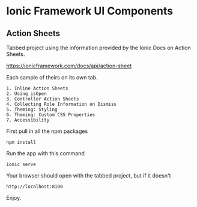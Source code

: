 # Ionic Framework UI Components

## Action Sheets

Tabbed project using the information provided by the Ionic Docs on Action Sheets.

https://ionicframework.com/docs/api/action-sheet

Each sample of theirs on its own tab.

```
1. Inline Action Sheets
2. Using isOpen
3. Controller Action Sheets
4. Collecting Role Information on Dismiss
5. Theming: Styling
6. Theming: Custom CSS Properties
7. Accessibility
```

First pull in all the npm packages

```
npm install
```

Run the app with this command

```
ionic serve
```

Your browser should open with the tabbed project, but if it doesn't

```
http://localhost:8100
```

Enjoy.
